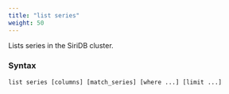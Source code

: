 ```yaml
---
title: "list series"
weight: 50
---
```


Lists series in the SiriDB cluster.

### Syntax

    list series [columns] [match_series] [where ...] [limit ...]
